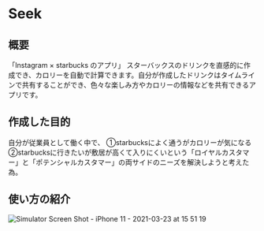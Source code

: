 # Seek
## 概要
「Instagram × starbucks のアプリ」
スターバックスのドリンクを直感的に作成でき、カロリーを自動で計算できます。自分が作成したドリンクはタイムラインで共有することができ、色々な楽しみ方やカロリーの情報などを共有できるアプリです。

## 作成した目的
自分が従業員として働く中で、
①starbucksによく通うがカロリーが気になる　　
②starbucksに行きたいが敷居が高くて入りにくいという「ロイヤルカスタマー」と「ポテンシャルカスタマー」の両サイドのニーズを解決しようと考えた為。

## 使い方の紹介
![Simulator Screen Shot - iPhone 11 - 2021-03-23 at 15 51 19](https://user-images.githubusercontent.com/75295738/112105336-9d73f900-8bef-11eb-830f-0a109d3999be.png)
